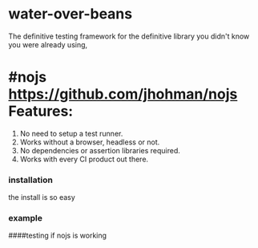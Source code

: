 # water-over-beans

The definitive testing framework for the definitive library you didn't know you were already using, 

#nojs
https://github.com/jhohman/nojs
Features:
====
1. No need to setup a test runner.
2. Works without a browser, headless or not.
3. No dependencies or assertion libraries required.
4. Works with every CI product out there.

### installation

the install is so easy 

### example

####testing if nojs is working
```
   
   
```



